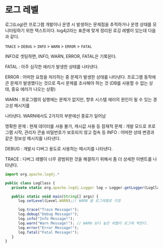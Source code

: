 # 로그 레벨

로그(Log)란 프로그램 개발이나 운영 시 발생하는 문제점을 추적하거나 운영 상태를 모니터링하기 위한 텍스트이다.
log4j2라는 표준에 맞게 정리된 로깅 레벨이 있는데 다음과 같다.

`TRACE` > `DEBUG` > `INFO` > `WARN` > `ERROR` > `FATAL`

INFO로 셋팅하면, INFO, WARN, ERROR, FATAL은 기록된다.

FATAL : 아주 심각한 에러가 발생한 상태를 나타낸다.

ERROR : 어떠한 요청을 처리하는 중 문제가 발생한 상태를 나타낸다. 프로그램 동작에 큰 문제가 발생했다는 것으로 즉시 문제를 조사해야 하는 것 (DB를 사용할 수 없는 상태, 중요 에러가 나오는 상황)

WARN : 프로그램의 실행에는 문제가 없지만, 향후 시스템 에러의 원인이 될 수 있는 경고성 메시지를

나타낸다. WARN에서도 2가지의 부분에선 종료가 일어남

명확한 문제 : 현재 데이터를 사용 불가, 캐시값 사용 등
잠재적 문제 : 개발 모드로 프로그램 시작, 관리자 콘솔 비밀번호가 보호되지 않고 접속 등
INFO : 어떠한 상태 변경과 같은 정보성 메시지를 나타낸다.

DEBUG : 개발시 디버그 용도로 사용하는 메시지를 나타낸다.

TRACE : 디버그 레벨이 너무 광범위한 것을 해결하기 위해서 좀 더 상세한 이벤트를 나타낸다.

```javascript
import org.apache.log4j.*

public class LogClass {
   private static org.apache.log4j.Logger log = Logger.getLogger(LogClass.class);

   public static void main(String[] args) {
      log.setLevel(Level.WARN);// WARN 을 로그레벨로 지정

      log.trace("Trace Message!");
      log.debug("Debug Message!");
      log.info("Info Message!");
      log.warn("Warn Message!"); // WARN 보다 높은 레벨이 로그에 찍힌다.
      log.error("Error Message!");
      log.fatal("Fatal Message!");
   }
}
```
